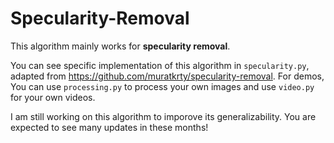 # Specularity-Removal
This algorithm mainly works for **specularity removal**.

You can see specific implementation of this algorithm in `specularity.py`, adapted from https://github.com/muratkrty/specularity-removal.
For demos, You can use `processing.py` to process your own images and use `video.py` for your own videos.

I am still working on this algorithm to imporove its generalizability.
You are expected to see many updates in these months!

